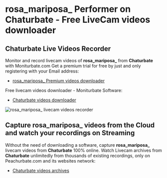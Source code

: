 # rosa_mariposa_ Performer on Chaturbate - Free LiveCam videos downloader

## Chaturbate Live Videos Recorder

Monitor and record livecam videos of **rosa_mariposa_** from **Chaturbate** with Moniturbate.com
Get a premium trial for free by just and only registering with your Email address:
* [rosa_mariposa_ Premium videos downloader](https://moniturbate.com/request-demo-licence-key.html)

Free livecam videos downloader - Moniturbate Software:
* [Chaturbate videos downloader](https://moniturbate.com/moniturbate-download-software.html)

![rosa_mariposa_ livecam videos recorder](https://peachurnet.com/templates/moniturbate-software.png)


## Capture rosa_mariposa_ videos from the Cloud and watch your recordings on Streaming

Without the need of downloading a software, capture **rosa_mariposa_** livecam videos from **Chaturbate** 100% online.
Watch Livecam archives from **Chaturbate** unlimitedly from thousands of existing recordings, only on Peachurbate.com and its websites network:
* [Chaturbate videos archives](https://peachurnet.com/)